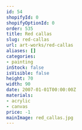 ```yaml
---
id: 54
shopifyId: 0
shopifyOptionId: 0
order: 535
title: Red callas
slug: red-callas
url: art-works/red-callas
aliases: []
categories:
- painting
inStock: false
isVisible: false
height: 70
width: 90
date: 2007-01-01T00:00:00Z
materials:
- acrylic
- canvas
price: -1
mainImage: red_callas.jpg
---
```

